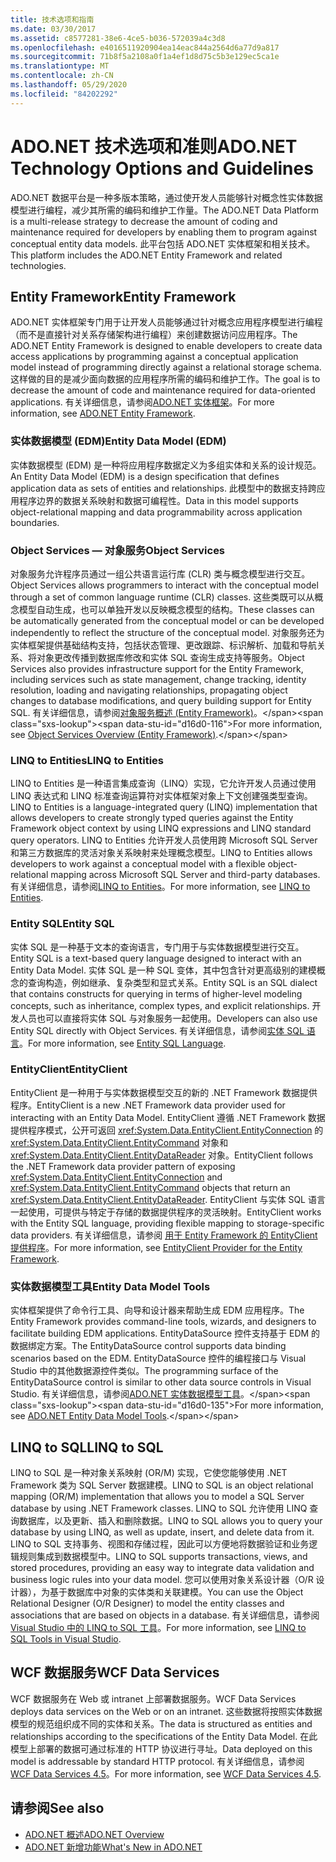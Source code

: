 ```yaml
---
title: 技术选项和指南
ms.date: 03/30/2017
ms.assetid: c8577281-38e6-4ce5-b036-572039a4c3d8
ms.openlocfilehash: e4016511920904ea14eac844a2564d6a77d9a817
ms.sourcegitcommit: 71b8f5a2108a0f1a4ef1d8d75c5b3e129ec5ca1e
ms.translationtype: MT
ms.contentlocale: zh-CN
ms.lasthandoff: 05/29/2020
ms.locfileid: "84202292"
---
```

# <a name="adonet-technology-options-and-guidelines"></a><span data-ttu-id="d16d0-102">ADO.NET 技术选项和准则</span><span class="sxs-lookup"><span data-stu-id="d16d0-102">ADO.NET Technology Options and Guidelines</span></span>

<span data-ttu-id="d16d0-103">ADO.NET 数据平台是一种多版本策略，通过使开发人员能够针对概念性实体数据模型进行编程，减少其所需的编码和维护工作量。</span><span class="sxs-lookup"><span data-stu-id="d16d0-103">The ADO.NET Data Platform is a multi-release strategy to decrease the amount of coding and maintenance required for developers by enabling them to program against conceptual entity data models.</span></span> <span data-ttu-id="d16d0-104">此平台包括 ADO.NET 实体框架和相关技术。</span><span class="sxs-lookup"><span data-stu-id="d16d0-104">This platform includes the ADO.NET Entity Framework and related technologies.</span></span>  
  
## <a name="entity-framework"></a><span data-ttu-id="d16d0-105">Entity Framework</span><span class="sxs-lookup"><span data-stu-id="d16d0-105">Entity Framework</span></span>  
 <span data-ttu-id="d16d0-106">ADO.NET 实体框架专门用于让开发人员能够通过针对概念应用程序模型进行编程（而不是直接针对关系存储架构进行编程）来创建数据访问应用程序。</span><span class="sxs-lookup"><span data-stu-id="d16d0-106">The ADO.NET Entity Framework is designed to enable developers to create data access applications by programming against a conceptual application model instead of programming directly against a relational storage schema.</span></span> <span data-ttu-id="d16d0-107">这样做的目的是减少面向数据的应用程序所需的编码和维护工作。</span><span class="sxs-lookup"><span data-stu-id="d16d0-107">The goal is to decrease the amount of code and maintenance required for data-oriented applications.</span></span> <span data-ttu-id="d16d0-108">有关详细信息，请参阅[ADO.NET 实体框架](./ef/index.md)。</span><span class="sxs-lookup"><span data-stu-id="d16d0-108">For more information, see [ADO.NET Entity Framework](./ef/index.md).</span></span>  
  
### <a name="entity-data-model-edm"></a><span data-ttu-id="d16d0-109">实体数据模型 (EDM)</span><span class="sxs-lookup"><span data-stu-id="d16d0-109">Entity Data Model (EDM)</span></span>  
 <span data-ttu-id="d16d0-110">实体数据模型 (EDM) 是一种将应用程序数据定义为多组实体和关系的设计规范。</span><span class="sxs-lookup"><span data-stu-id="d16d0-110">An Entity Data Model (EDM) is a design specification that defines application data as sets of entities and relationships.</span></span> <span data-ttu-id="d16d0-111">此模型中的数据支持跨应用程序边界的数据关系映射和数据可编程性。</span><span class="sxs-lookup"><span data-stu-id="d16d0-111">Data in this model supports object-relational mapping and data programmability across application boundaries.</span></span>  
  
### <a name="object-services"></a><span data-ttu-id="d16d0-112">Object Services — 对象服务</span><span class="sxs-lookup"><span data-stu-id="d16d0-112">Object Services</span></span>  
 <span data-ttu-id="d16d0-113">对象服务允许程序员通过一组公共语言运行库 (CLR) 类与概念模型进行交互。</span><span class="sxs-lookup"><span data-stu-id="d16d0-113">Object Services allows programmers to interact with the conceptual model through a set of common language runtime (CLR) classes.</span></span> <span data-ttu-id="d16d0-114">这些类既可以从概念模型自动生成，也可以单独开发以反映概念模型的结构。</span><span class="sxs-lookup"><span data-stu-id="d16d0-114">These classes can be automatically generated from the conceptual model or can be developed independently to reflect the structure of the conceptual model.</span></span> <span data-ttu-id="d16d0-115">对象服务还为实体框架提供基础结构支持，包括状态管理、更改跟踪、标识解析、加载和导航关系、将对象更改传播到数据库修改和实体 SQL 查询生成支持等服务。</span><span class="sxs-lookup"><span data-stu-id="d16d0-115">Object Services also provides infrastructure support for the Entity Framework, including services such as state management, change tracking, identity resolution, loading and navigating relationships, propagating object changes to database modifications, and query building support for Entity SQL.</span></span> <span data-ttu-id="d16d0-116">有关详细信息，请参阅[对象服务概述 (Entity Framework)](https://docs.microsoft.com/previous-versions/bb386871(v=vs.100))。</span><span class="sxs-lookup"><span data-stu-id="d16d0-116">For more information, see [Object Services Overview (Entity Framework)](https://docs.microsoft.com/previous-versions/bb386871(v=vs.100)).</span></span>  
  
### <a name="linq-to-entities"></a><span data-ttu-id="d16d0-117">LINQ to Entities</span><span class="sxs-lookup"><span data-stu-id="d16d0-117">LINQ to Entities</span></span>  
 <span data-ttu-id="d16d0-118">LINQ to Entities 是一种语言集成查询（LINQ）实现，它允许开发人员通过使用 LINQ 表达式和 LINQ 标准查询运算符对实体框架对象上下文创建强类型查询。</span><span class="sxs-lookup"><span data-stu-id="d16d0-118">LINQ to Entities is a language-integrated query (LINQ) implementation that allows developers to create strongly typed queries against the Entity Framework object context by using LINQ expressions and LINQ standard query operators.</span></span> <span data-ttu-id="d16d0-119">LINQ to Entities 允许开发人员使用跨 Microsoft SQL Server 和第三方数据库的灵活对象关系映射来处理概念模型。</span><span class="sxs-lookup"><span data-stu-id="d16d0-119">LINQ to Entities allows developers to work against a conceptual model with a flexible object-relational mapping across Microsoft SQL Server and third-party databases.</span></span> <span data-ttu-id="d16d0-120">有关详细信息，请参阅[LINQ to Entities](./ef/language-reference/linq-to-entities.md)。</span><span class="sxs-lookup"><span data-stu-id="d16d0-120">For more information, see [LINQ to Entities](./ef/language-reference/linq-to-entities.md).</span></span>  
  
### <a name="entity-sql"></a><span data-ttu-id="d16d0-121">Entity SQL</span><span class="sxs-lookup"><span data-stu-id="d16d0-121">Entity SQL</span></span>  
 <span data-ttu-id="d16d0-122">实体 SQL 是一种基于文本的查询语言，专门用于与实体数据模型进行交互。</span><span class="sxs-lookup"><span data-stu-id="d16d0-122">Entity SQL is a text-based query language designed to interact with an Entity Data Model.</span></span> <span data-ttu-id="d16d0-123">实体 SQL 是一种 SQL 变体，其中包含针对更高级别的建模概念的查询构造，例如继承、复杂类型和显式关系。</span><span class="sxs-lookup"><span data-stu-id="d16d0-123">Entity SQL is an SQL dialect that contains constructs for querying in terms of higher-level modeling concepts, such as inheritance, complex types, and explicit relationships.</span></span> <span data-ttu-id="d16d0-124">开发人员也可以直接将实体 SQL 与对象服务一起使用。</span><span class="sxs-lookup"><span data-stu-id="d16d0-124">Developers can also use Entity SQL directly with Object Services.</span></span> <span data-ttu-id="d16d0-125">有关详细信息，请参阅[实体 SQL 语言](./ef/language-reference/entity-sql-language.md)。</span><span class="sxs-lookup"><span data-stu-id="d16d0-125">For more information, see [Entity SQL Language](./ef/language-reference/entity-sql-language.md).</span></span>  
  
### <a name="entityclient"></a><span data-ttu-id="d16d0-126">EntityClient</span><span class="sxs-lookup"><span data-stu-id="d16d0-126">EntityClient</span></span>  
 <span data-ttu-id="d16d0-127">EntityClient 是一种用于与实体数据模型交互的新的 .NET Framework 数据提供程序。</span><span class="sxs-lookup"><span data-stu-id="d16d0-127">EntityClient is a new .NET Framework data provider used for interacting with an Entity Data Model.</span></span> <span data-ttu-id="d16d0-128">EntityClient 遵循 .NET Framework 数据提供程序模式，公开可返回 <xref:System.Data.EntityClient.EntityConnection> 的 <xref:System.Data.EntityClient.EntityCommand> 对象和 <xref:System.Data.EntityClient.EntityDataReader> 对象。</span><span class="sxs-lookup"><span data-stu-id="d16d0-128">EntityClient follows the .NET Framework data provider pattern of exposing <xref:System.Data.EntityClient.EntityConnection> and <xref:System.Data.EntityClient.EntityCommand> objects that return an <xref:System.Data.EntityClient.EntityDataReader>.</span></span> <span data-ttu-id="d16d0-129">EntityClient 与实体 SQL 语言一起使用，可提供与特定于存储的数据提供程序的灵活映射。</span><span class="sxs-lookup"><span data-stu-id="d16d0-129">EntityClient works with the Entity SQL language, providing flexible mapping to storage-specific data providers.</span></span> <span data-ttu-id="d16d0-130">有关详细信息，请参阅 [用于 Entity Framework 的 EntityClient 提供程序](./ef/entityclient-provider-for-the-entity-framework.md)。</span><span class="sxs-lookup"><span data-stu-id="d16d0-130">For more information, see [EntityClient Provider for the Entity Framework](./ef/entityclient-provider-for-the-entity-framework.md).</span></span>  
  
### <a name="entity-data-model-tools"></a><span data-ttu-id="d16d0-131">实体数据模型工具</span><span class="sxs-lookup"><span data-stu-id="d16d0-131">Entity Data Model Tools</span></span>  
 <span data-ttu-id="d16d0-132">实体框架提供了命令行工具、向导和设计器来帮助生成 EDM 应用程序。</span><span class="sxs-lookup"><span data-stu-id="d16d0-132">The Entity Framework provides command-line tools, wizards, and designers to facilitate building EDM applications.</span></span> <span data-ttu-id="d16d0-133">EntityDataSource 控件支持基于 EDM 的数据绑定方案。</span><span class="sxs-lookup"><span data-stu-id="d16d0-133">The EntityDataSource control supports data binding scenarios based on the EDM.</span></span> <span data-ttu-id="d16d0-134">EntityDataSource 控件的编程接口与 Visual Studio 中的其他数据源控件类似。</span><span class="sxs-lookup"><span data-stu-id="d16d0-134">The programming surface of the EntityDataSource control is similar to other data source controls in Visual Studio.</span></span> <span data-ttu-id="d16d0-135">有关详细信息，请参阅[ADO.NET 实体数据模型工具](https://docs.microsoft.com/previous-versions/dotnet/netframework-4.0/bb399249(v=vs.100))。</span><span class="sxs-lookup"><span data-stu-id="d16d0-135">For more information, see [ADO.NET Entity Data Model Tools](https://docs.microsoft.com/previous-versions/dotnet/netframework-4.0/bb399249(v=vs.100)).</span></span>  
  
## <a name="linq-to-sql"></a><span data-ttu-id="d16d0-136">LINQ to SQL</span><span class="sxs-lookup"><span data-stu-id="d16d0-136">LINQ to SQL</span></span>  
 <span data-ttu-id="d16d0-137">LINQ to SQL 是一种对象关系映射 (OR/M) 实现，它使您能够使用 .NET Framework 类为 SQL Server 数据建模。</span><span class="sxs-lookup"><span data-stu-id="d16d0-137">LINQ to SQL is an object relational mapping (OR/M) implementation that allows you to model a SQL Server database by using .NET Framework classes.</span></span> <span data-ttu-id="d16d0-138">LINQ to SQL 允许使用 LINQ 查询数据库，以及更新、插入和删除数据。</span><span class="sxs-lookup"><span data-stu-id="d16d0-138">LINQ to SQL allows you to query your database by using LINQ, as well as update, insert, and delete data from it.</span></span> <span data-ttu-id="d16d0-139">LINQ to SQL 支持事务、视图和存储过程，因此可以方便地将数据验证和业务逻辑规则集成到数据模型中。</span><span class="sxs-lookup"><span data-stu-id="d16d0-139">LINQ to SQL supports transactions, views, and stored procedures, providing an easy way to integrate data validation and business logic rules into your data model.</span></span> <span data-ttu-id="d16d0-140">您可以使用对象关系设计器（O/R 设计器），为基于数据库中对象的实体类和关联建模。</span><span class="sxs-lookup"><span data-stu-id="d16d0-140">You can use the Object Relational Designer (O/R Designer) to model the entity classes and associations that are based on objects in a database.</span></span> <span data-ttu-id="d16d0-141">有关详细信息，请参阅 [Visual Studio 中的 LINQ to SQL 工具](/visualstudio/data-tools/linq-to-sql-tools-in-visual-studio2)。</span><span class="sxs-lookup"><span data-stu-id="d16d0-141">For more information, see [LINQ to SQL Tools in Visual Studio](/visualstudio/data-tools/linq-to-sql-tools-in-visual-studio2).</span></span>  
  
## <a name="wcf-data-services"></a><span data-ttu-id="d16d0-142">WCF 数据服务</span><span class="sxs-lookup"><span data-stu-id="d16d0-142">WCF Data Services</span></span>  
 <span data-ttu-id="d16d0-143">WCF 数据服务在 Web 或 intranet 上部署数据服务。</span><span class="sxs-lookup"><span data-stu-id="d16d0-143">WCF Data Services deploys data services on the Web or on an intranet.</span></span> <span data-ttu-id="d16d0-144">这些数据将按照实体数据模型的规范组织成不同的实体和关系。</span><span class="sxs-lookup"><span data-stu-id="d16d0-144">The data is structured as entities and relationships according to the specifications of the Entity Data Model.</span></span> <span data-ttu-id="d16d0-145">在此模型上部署的数据可通过标准的 HTTP 协议进行寻址。</span><span class="sxs-lookup"><span data-stu-id="d16d0-145">Data deployed on this model is addressable by standard HTTP protocol.</span></span> <span data-ttu-id="d16d0-146">有关详细信息，请参阅 [WCF Data Services 4.5](../wcf/index.md)。</span><span class="sxs-lookup"><span data-stu-id="d16d0-146">For more information, see [WCF Data Services 4.5](../wcf/index.md).</span></span>  
  
## <a name="see-also"></a><span data-ttu-id="d16d0-147">请参阅</span><span class="sxs-lookup"><span data-stu-id="d16d0-147">See also</span></span>

- [<span data-ttu-id="d16d0-148">ADO.NET 概述</span><span class="sxs-lookup"><span data-stu-id="d16d0-148">ADO.NET Overview</span></span>](ado-net-overview.md)
- [<span data-ttu-id="d16d0-149">ADO.NET 新增功能</span><span class="sxs-lookup"><span data-stu-id="d16d0-149">What's New in ADO.NET</span></span>](whats-new.md)
